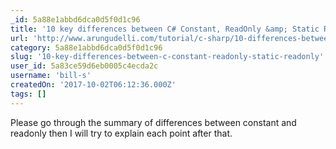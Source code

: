 ```yaml
---
_id: 5a88e1abbd6dca0d5f0d1c96
title: '10 key differences between C# Constant, ReadOnly &amp; Static ReadOnly'
url: 'http://www.arungudelli.com/tutorial/c-sharp/10-differences-between-constant-vs-readonly-static-readonly-fields/'
category: 5a88e1abbd6dca0d5f0d1c96
slug: '10-key-differences-between-c-constant-readonly-static-readonly'
user_id: 5a83ce59d6eb0005c4ecda2c
username: 'bill-s'
createdOn: '2017-10-02T06:12:36.000Z'
tags: []
---
```


Please go through the summary of differences between constant and readonly then I will try to explain each point after that.
